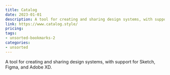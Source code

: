 ```yaml
---
title: Catalog
date: 2023-01-01
description: A tool for creating and sharing design systems, with support for Sketch, Figma, and Adobe XD.
link: https://www.catalog.style/
pricing: 
tags: 
- unsorted-bookmarks-2 
categories: 
- unsorted 
---
```


A tool for creating and sharing design systems, with support for Sketch, Figma, and Adobe XD.